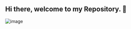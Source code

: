 ## Hi there, welcome to my Repository. 👋
![image](https://github.com/user-attachments/assets/8d3b90f9-ad9b-4c0a-a3f8-e1bdc5907b16)


<!--
**hiimpiscean/hiimpiscean** is a ✨ _special_ ✨ repository because its `README.md` (this file) appears on your GitHub profile.




Here are some ideas to get you started:

- 🔭 I’m currently working on ...
- 🌱 I’m currently learning ...
- 👯 I’m looking to collaborate on ...
- 🤔 I’m looking for help with ...
- 💬 Ask me about ...
- 📫 How to reach me: ...
- 😄 Pronouns: ...
- ⚡ Fun fact: ...
-->
